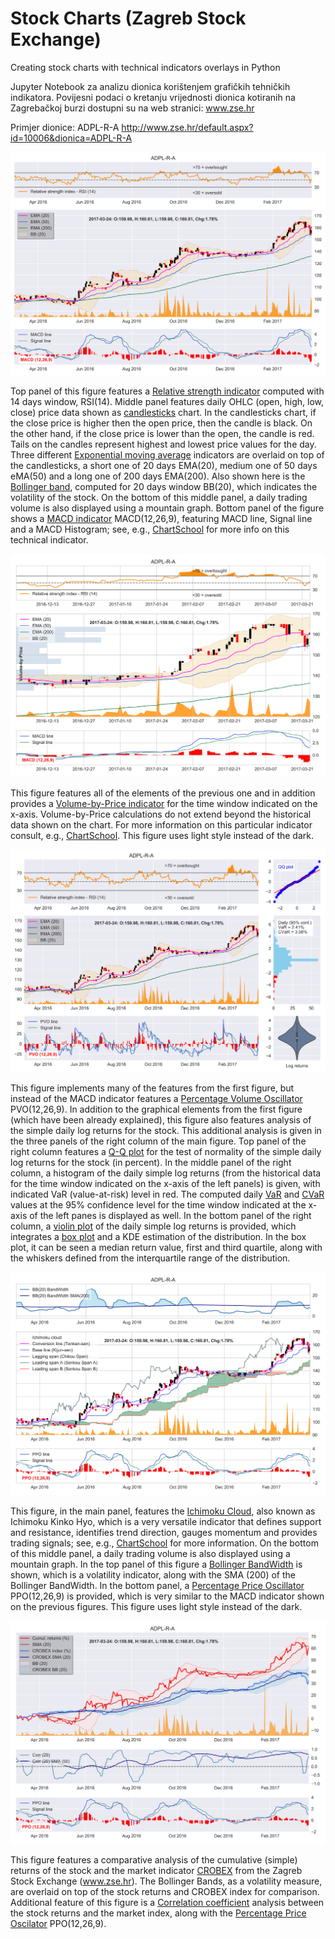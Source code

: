 # Stock Charts (Zagreb Stock Exchange)
Creating stock charts with technical indicators overlays in Python

Jupyter Notebook za analizu dionica korištenjem grafičkih tehničkih indikatora.
Povijesni podaci o kretanju vrijednosti dionica kotiranih na Zagrebačkoj burzi dostupni su na web stranici: www.zse.hr

Primjer dionice: ADPL-R-A
http://www.zse.hr/default.aspx?id=10006&dionica=ADPL-R-A

![alt text](ADPL-R-A(1).png "ADPL-R-A")

Top panel of this figure features a [Relative strength indicator](http://stockcharts.com/school/doku.php?id=chart_school:technical_indicators:relative_strength_index_rsi) computed with 14 days window, RSI(14). Middle panel features daily OHLC (open, high, low, close) price data shown as [candlesticks](http://stockcharts.com/school/doku.php?id=chart_school:chart_analysis:introduction_to_candlesticks) chart. In the candlesticks chart, if the close price is higher then the open price, then the candle is black. On the other hand, if the close price is lower than the open, the candle is red. Tails on the candles represent highest and lowest price values for the day. Three different [Exponential moving average](http://stockcharts.com/school/doku.php?id=chart_school:technical_indicators:moving_averages) indicators are overlaid on top of the candlesticks, a short one of 20 days EMA(20), medium one of 50 days eMA(50) and a long one of 200 days EMA(200). Also shown here is the [Bollinger band](http://stockcharts.com/school/doku.php?id=chart_school:technical_indicators:bollinger_bands), computed for 20 days window BB(20), which indicates the volatility of the stock. On the bottom of this middle panel, a daily trading volume is also displayed using a mountain graph. Bottom panel of the figure shows a [MACD indicator](http://stockcharts.com/school/doku.php?id=chart_school:technical_indicators:moving_average_convergence_divergence_macd) MACD(12,26,9), featuring MACD line, Signal line and a MACD Histogram; see, e.g., [ChartSchool](http://stockcharts.com/school/doku.php?id=chart_school) for more info on this technical indicator.

![alt text](ADPL-R-A(3).png "ADPL-R-A")

This figure features all of the elements of the previous one and in addition provides a [Volume-by-Price indicator](http://stockcharts.com/school/doku.php?id=chart_school:technical_indicators:volume_by_price) for the time window indicated on the x-axis. Volume-by-Price calculations do not extend beyond the historical data shown on the chart. For more information on this particular indicator consult, e.g., [ChartSchool](http://stockcharts.com/school/doku.php?id=chart_school). This figure uses light style instead of the dark.

![alt text](ADPL-R-A(2).png "ADPL-R-A")

This figure implements many of the features from the first figure, but instead of the MACD indicator features a [Percentage Volume Oscillator](http://stockcharts.com/school/doku.php?id=chart_school:technical_indicators:percentage_volume_oscillator_pvo) PVO(12,26,9). In addition to the graphical elements from the first figure (which have been already explained), this figure also features analysis of the simple daily log returns for the stock. This additional analysis is given in the three panels of the right column of the main figure. Top panel of the right column features a [Q-Q plot](https://en.wikipedia.org/wiki/Q%E2%80%93Q_plot) for the test of normality of the simple daily log returns for the stock (in percent). In the middle panel of the right column, a histogram of the daily simple log returns (from the historical data for the time window indicated on the x-axis of the left panels) is given, with indicated VaR (value-at-risk) level in red. The computed daily [VaR](http://www.investopedia.com/terms/v/var.asp) and [CVaR](http://www.investopedia.com/terms/c/conditional_value_at_risk.asp) values at the 95% confidence level for the time window indicated at the x-axis of the left panes is displayed as well. In the bottom panel of the right column, a [violin plot](https://en.wikipedia.org/wiki/Violin_plot) of the daily simple log returns is provided, which integrates a [box plot](https://en.wikipedia.org/wiki/Box_plot) and a KDE estimation of the distribution. In the box plot, it can be seen a median return value, first and third quartile, along with the whiskers defined from the interquartile range of the distribution.

![alt text](ADPL-R-A(4).png "ADPL-R-A")

This figure, in the main panel, features the [Ichimoku Cloud](http://stockcharts.com/school/doku.php?id=chart_school:technical_indicators:ichimoku_cloud), also known as Ichimoku Kinko Hyo, which is a very versatile indicator that defines support and resistance, identifies trend direction, gauges momentum and provides trading signals; see, e.g., [ChartSchool](http://stockcharts.com/school/doku.php?id=chart_school) for more information. On the bottom of this middle panel, a daily trading volume is also displayed using a mountain graph. In the top panel of this figure a [Bollinger BandWidth](http://stockcharts.com/school/doku.php?id=chart_school:technical_indicators:bollinger_band_width) is shown, which is a volatility indicator, along with the SMA (200) of the Bollinger BandWidth. In the bottom panel, a [Percentage Price Oscillator](http://stockcharts.com/school/doku.php?id=chart_school:technical_indicators:price_oscillators_ppo) PPO(12,26,9) is provided, which is very similar to the MACD indicator shown on the previous figures. This figure uses light style instead of the dark.

![alt text](ADPL-R-A(CROBEX).png "ADPL-R-A & CROBEX Index")

This figure features a comparative analysis of the cumulative (simple) returns of the stock and the market indicator [CROBEX](http://zse.hr/default.aspx?id=44101&index=CROBEX) from the Zagreb Stock Exchange (www.zse.hr). The Bollinger Bands, as a volatility measure, are overlaid on top of the stock returns and CROBEX index for comparison. Additional feature of this figure is a [Correlation coefficient](http://www.stockcharts.com/school/doku.php?id=chart_school:technical_indicators:correlation_coeffici) analysis between the stock returns and the market index, along with the [Percentage Price Oscilator](http://stockcharts.com/school/doku.php?id=chart_school:technical_indicators:price_oscillators_ppo) PPO(12,26,9).
